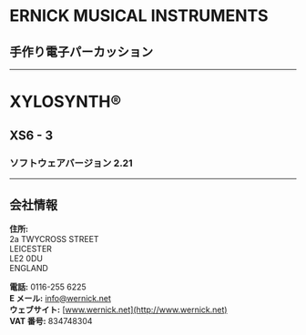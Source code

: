 # ERNICK MUSICAL INSTRUMENTS

## 手作り電子パーカッション

---

# XYLOSYNTH®

## XS6 - 3

### ソフトウェアバージョン 2.21

---

## 会社情報

**住所:**  
2a TWYCROSS STREET  
LEICESTER  
LE2 0DU  
ENGLAND

**電話:** 0116-255 6225  
**E メール:** info@wernick.net  
**ウェブサイト:** [www.wernick.net](http://www.wernick.net)  
**VAT 番号:** 834748304
